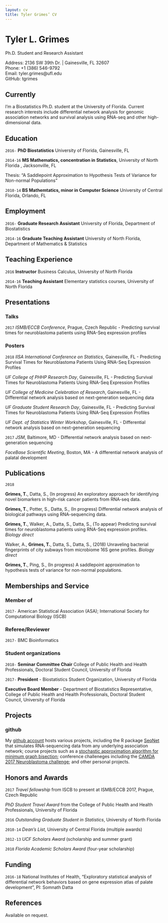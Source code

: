 ```yaml
---
layout: cv
title: Tyler Grimes’ CV
---
```

# Tyler L. Grimes
Ph.D. Student and Research Assistant

<div id="webaddress">
Address: <i class="fa fa-home" aria-hidden="true"></i>
2136 SW 39th Dr. | Gainesville, FL 32607
</div>

<div id="webaddress">
Phone: <i class="fa fa-phone" aria-hidden="true"></i>
+1 (386) 546-9792
</div>

<div id="webaddress">
Email: <i class="fa fa-envelope" aria-hidden="true"></i>
tyler.grimes@ufl.edu
</div>

<div id="webaddress">
GitHub: <i class="fa fa-github"></i> tgrimes
</div>


## Currently

I’m a Biostatistics Ph.D. student at the University of Florida. Current research interests include differential network analysis for genomic association networks and survival analysis using RNA-seq and other high-dimensional data.

## Education

`2016-` 
**PhD Biostatistics** University of Florida, Gainesville, FL

`2014-16` 
**MS Mathematics, concentration in Statistics**, University of North Florida , Jacksonville, FL

Thesis: “A Saddlepoint Approximation to Hypothesis Tests of Variance for Non-normal Populations”

`2010-14` 
**BS Mathemtatics, minor in Computer Science** University of Central Florida, Orlando, FL


## Employment

`2016-`
**Graduate Research Assistant** University of Florida, Department of Biostatistics

`2014-16`
**Graduate Teaching Assistant** University of North Florida, Department of Mathematics & Statistics

## Teaching Experience

`2016`
**Instructor** Business Calculus, University of North Florida

`2014-16`
**Teaching Assistant** Elementary statistics courses, University of North Florida

## Presentations

### Talks

`2017`
*ISMB/ECCB Conference*, Prague, Czech Republic - Predicting survival times for neuroblastoma patients using RNA-Seq expression profiles 

### Posters

`2018`
*IISA International Conference on Statistics*, Gainesville, FL - Predicting Survival Times for Neuroblastoma Patients Using RNA-Seq Expression Profiles

*UF College of PHHP Research Day*, Gainesville, FL - Predicting Survival Times for Neuroblastoma Patients Using RNA-Seq Expression Profiles

*UF College of Medicine Celebration of Research*, Gainesville, FL - Differential network analysis based on next-generation sequencing data

*UF Graduate Student Research Day*, Gainesville, FL - Predicting Survival Times for Neuroblastoma Patients Using RNA-Seq Expression Profiles

*UF Dept. of Statistics Winter Workshop*, Gainesville, FL - Differential network analysis based on next-generation sequencing

`2017`
*JSM*, Baltimore, MD - Differential network analysis based on next-generation sequencing

*FaceBase Scientific Meeting*, Boston, MA - A differential network analysis of palatal development

## Publications

<!-- ### Journals -->

`2018`

**Grimes, T.**, Datta, S., (In progress) An exploratory approach for identifying novel biomarkers in high-risk cancer  patients from RNA-seq data.

**Grimes, T.**, Potter, S., Datta, S., (In progress) Differential network analysis of biological pathways using RNA-sequencing data.

**Grimes, T.**, Walker, A., Datta, S., Datta, S., (To appear) Predicting survival times for neuroblastoma patients using RNA-Seq expression profiles. *Biology direct*

Walker, A., **Grimes, T.**, Datta, S., Datta, S., (2018) Unraveling bacterial fingerprints of city subways from microbiome 16S gene profiles. *Biology direct*

**Grimes, T.**, Ping, S., (In progress) A saddlepoint approximation to hypothesis tests of variance for non-normal populations. 


## Memberships and Service

### Member of

`2017-`
American Statistical Association (ASA); International Society for Computational Biology (ISCB)

### Referee/Reviewer

`2017-`
BMC Bioinformatics


### Student organizations

`2018-` **Seminar Committee Chair** College of Public Health and Health Professionals, Doctoral Student Council, University of Florida

`2017-`
**President** - Biostatistics Student Organization, University of Florida

**Executive Board Member** - Department of Biostatistics Representative, College of Public Health and Health Professionals, Doctoral Student Council, University of Florida

## Projects

### github

My [github account](https://github.com/tgrimes) hosts various projects, including the R package [SeqNet](https://github.com/tgrimes/SeqNet) that simulates RNA-sequencing data from any underlying association network; course projects such as a [stochastic approximation algorithm for minimum graph bisection](https://github.com/tgrimes/UF-PHC6068/blob/master/Project/SAA_and_SAMC_for_minimum_graph_bisection.pdf); conference challeneges including the [CAMDA 2017 Neuroblastoma challenge](https://github.com/tgrimes/CAMDA-2017-Neuroblastoma); and other personal projects.

## Honors and Awards

`2017`
*Travel fellowship* from ISCB to present at ISMB/ECCB 2017, Prague, Czech Republic

*PhD Student Travel Award* from the College of Public Health and Health Professionals, University of Florida

`2016`
*Outstanding Graduate Student in Statistics*, University of North Florida

`2010-14`
*Dean’s List*, University of Central Florida (multiple awards)

`2012-13`
*UCF Scholars Award* (scholarship and summer grant)

`2010`
*Florida Academic Scholars Award* (four-year scholarship)


## Funding

`2016-18`
National Institutes of Health, “Exploratory statistical analysis of differential network behaviors based on gene expression atlas of palate development”, PI: Somnath Datta


## References

Available on request.

<!-- ### Footer

Last updated: April 21, 2018 -->
